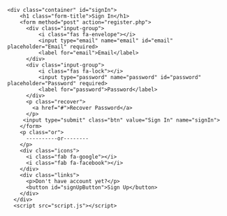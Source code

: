 <!DOCTYPE html>
<html lang="en">
<head>
    <meta charset="UTF-8">
    <meta name="viewport" content="width=device-width, initial-scale=1.0">
    <title>Register & Login</title>
    <link rel="stylesheet" href="https://cdnjs.cloudflare.com/ajax/libs/font-awesome/6.5.1/css/all.min.css">
    <link rel="stylesheet" href="style.css">
</head>
<body>
    <div class="container" id="signup" style="display:none;">
      <h1 class="form-title">Register</h1>
      <form method="post" action="register">
        <div class="input-group">
           <i class="fas fa-user"></i>
           <input type="text" name="fName" id="fName" placeholder="First Name" required>
           <label for="fname">First Name</label>
        </div>
        <div class="input-group">
            <i class="fas fa-user"></i>
            <input type="text" name="lName" id="lName" placeholder="Last Name" required>
            <label for="lName">Last Name</label>
        </div>
        <div class="input-group">
            <i class="fas fa-envelope"></i>
            <input type="email" name="email" id="email" placeholder="Email" required>
            <label for="email">Email</label>
        </div>
        <div class="input-group">
            <i class="fas fa-lock"></i>
            <input type="password" name="password" id="password" placeholder="Password" required>
            <label for="password">Password</label>
        </div>
       <input type="submit" class="btn" value="Sign Up" name="signUp">
      </form>
      <p class="or">
        ----------or--------
      </p>
      <div class="icons">
        <i class="fab fa-google"></i>
        <i class="fab fa-facebook"></i>
      </div>
      <div class="links">
        <p>Already Have Account ?</p>
        <button id="signInButton">Sign In</button>
      </div>
    </div>

    <div class="container" id="signIn">
        <h1 class="form-title">Sign In</h1>
        <form method="post" action="register.php">
          <div class="input-group">
              <i class="fas fa-envelope"></i>
              <input type="email" name="email" id="email" placeholder="Email" required>
              <label for="email">Email</label>
          </div>
          <div class="input-group">
              <i class="fas fa-lock"></i>
              <input type="password" name="password" id="password" placeholder="Password" required>
              <label for="password">Password</label>
          </div>
          <p class="recover">
            <a href="#">Recover Password</a>
          </p>
         <input type="submit" class="btn" value="Sign In" name="signIn">
        </form>
        <p class="or">
          ----------or--------
        </p>
        <div class="icons">
          <i class="fab fa-google"></i>
          <i class="fab fa-facebook"></i>
        </div>
        <div class="links">
          <p>Don't have account yet?</p>
          <button id="signUpButton">Sign Up</button>
        </div>
      </div>
      <script src="script.js"></script>
</body>
</html>

